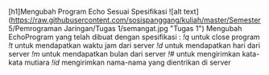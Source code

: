 [h1]Mengubah Program Echo Sesuai Spesifikasi
![alt text](https://raw.githubusercontent.com/sosispanggang/kuliah/master/Semester 5/Pemrograman Jaringan/Tugas 1/semangat.jpg "Tugas 1")
Mengubah EchoProgram yang telah dibuat dengan spesifikasi :
_!q_ untuk close program
_!t_ untuk mendapatkan waktu jam dari server
_!d_ untuk mendapatkan hari dari server
_!m_ untuk mendapatkan bulan dari server
_!#_ untuk mengirimkan kata-kata mutiara
_!id_ mengirimkan nama-nama yang dientrikan di server
